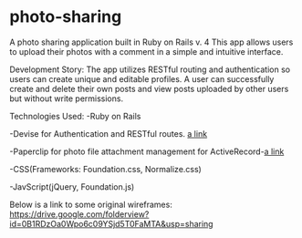 # photo-sharing
A photo sharing application built in Ruby on Rails v. 4
This app allows users to upload their photos with a comment in a simple and intuitive interface.


Development Story:
The app utilizes RESTful routing and authentication so users can create unique and editable profiles.  A user can successfully create and delete their own posts and view posts uploaded by other users but without write permissions.  

Technologies Used:
-Ruby on Rails

-Devise for Authentication and RESTful routes. [a link](https://github.com/plataformatec/devise)

-Paperclip for photo file attachment management for ActiveRecord-[a link](https://github.com/thoughtbot/paperclip)

-CSS(Frameworks: Foundation.css, Normalize.css)

-JavScript(jQuery, Foundation.js)


Below is a link to some original wireframes:
https://drive.google.com/folderview?id=0B1RDzOa0Wpo6c09YSjd5T0FaMTA&usp=sharing